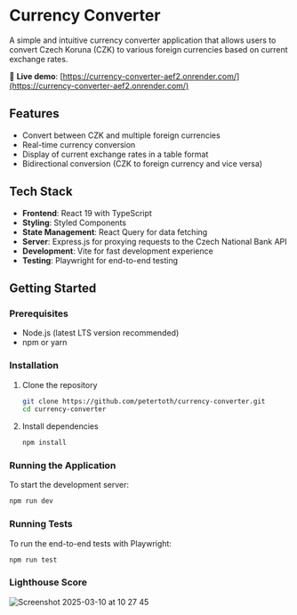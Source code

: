 # Currency Converter

A simple and intuitive currency converter application that allows users to convert Czech Koruna (CZK) to various foreign currencies based on current exchange rates.

🚀 **Live demo**: [https://currency-converter-aef2.onrender.com/](https://currency-converter-aef2.onrender.com/)

## Features

- Convert between CZK and multiple foreign currencies
- Real-time currency conversion
- Display of current exchange rates in a table format
- Bidirectional conversion (CZK to foreign currency and vice versa)

## Tech Stack

- **Frontend**: React 19 with TypeScript
- **Styling**: Styled Components
- **State Management**: React Query for data fetching
- **Server**: Express.js for proxying requests to the Czech National Bank API
- **Development**: Vite for fast development experience
- **Testing**: Playwright for end-to-end testing

## Getting Started

### Prerequisites

- Node.js (latest LTS version recommended)
- npm or yarn

### Installation

1. Clone the repository
   ```bash
   git clone https://github.com/petertoth/currency-converter.git
   cd currency-converter
   ```

2. Install dependencies
   ```bash
   npm install
   ```

### Running the Application

To start the development server:

```bash
npm run dev
```

### Running Tests

To run the end-to-end tests with Playwright:

```bash
npm run test
```

### Lighthouse Score

![Screenshot 2025-03-10 at 10 27 45](https://github.com/user-attachments/assets/9fe047de-2d5f-4810-a53c-90f23fd1d12b)
